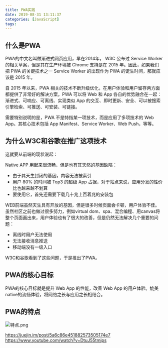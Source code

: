 ```yaml
---
title: PWA实践
date: 2019-08-31 13:11:37
categories: [JavaScript]
tags:
---
```


## 什么是PWA

PWA的中文名叫做渐进式网页应用，早在2014年， W3C 公布过 Service Worker 的相关草案，但是其在生产环境被 Chrome 支持是在 2015 年。因此，如果我们把 PWA 的关键技术之一 Service Worker 的出现作为 PWA 的诞生时间，那就应该是 2015 年。

自 2015 年以来，PWA 相关的技术不断升级优化，在用户体验和用户留存两方面都提供了非常好的解决方案。PWA 可以将 Web 和 App 各自的优势融合在一起：渐进式、可响应、可离线、实现类似 App 的交互、即时更新、安全、可以被搜索引擎检索、可推送、可安装、可链接。

需要特别说明的是，PWA 不是特指某一项技术，而是应用了多项技术的 Web App。其核心技术包括 App Manifest、Service Worker、Web Push，等等。

<!-- more -->

## 为什么W3C和谷歌在推广这项技术

这就要从前端的现状说起：

Native APP 用起来很流畅，但是也有其天然的基因缺陷：

- 由于其天生封闭的基因，内容无法被索引
- 用户 80% 的时间被 Top3 的超级 App 占据，对于站点来说，应用分发的性价比也越来越不划算
- 要使用它，首先还需要下载几十兆上百着兆的安装包

WEB前端虽然天生具有开放的基因，但是很多时候页面会卡顿，用户体验不佳。虽然社区之前也做过很多努力，例如virtual dom、spa、混合编程、用canvas将整个页面画出来，用户体验也有了很大的改善，但是仍然无法解决几个重要的问题：

- 离线时用户无法使用
- 无法接收消息推送
- 移动端没有一级入口

W3C和谷歌看到了这些问题，于是推出了PWA。

## PWA的核心目标

PWA的核心目标就是提升 Web App 的性能，改善 Web App 的用户体验。媲美native的流畅体验，将网络之长与应用之长相结合。

## PWA的特点

![特点.png](特点.png)

https://juejin.im/post/5a6c86e451882573505174e7
https://www.youtube.com/watch?v=DtuJ55tmjps
